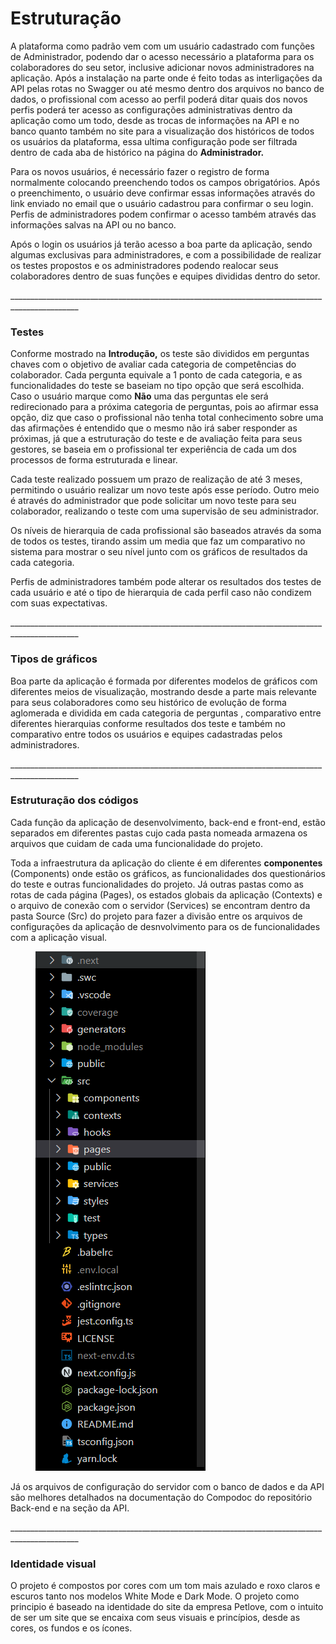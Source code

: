 # Estruturação

A plataforma como padrão vem com um usuário cadastrado com funções de Administrador, podendo dar o acesso necessário a plataforma para os colaboradores do seu setor, inclusive adicionar novos administradores na aplicação. Após a instalação na parte onde é feito todas as interligações da API pelas rotas no Swagger ou até mesmo dentro dos arquivos no banco de dados, o profissional com acesso ao perfil poderá ditar quais dos novos perfis poderá ter acesso as configurações administrativas dentro da aplicação como um todo, desde as trocas de informações na API e no banco quanto também no site para a visualização dos históricos de todos os usuários da plataforma, essa ultima configuração pode ser filtrada dentro de cada aba de histórico na página do **Administrador.**

Para os novos usuários, é necessário fazer o registro de forma normalmente colocando preenchendo todos os campos obrigatórios. Após o preenchimento, o usuário deve confirmar essas informações através do link enviado no email que o usuário cadastrou para confirmar o seu login. Perfis de administradores podem confirmar o acesso também através das informações salvas na API ou no banco.

Após o login os usuários já terão acesso a boa parte da aplicação, sendo algumas exclusivas para administradores, e com a possibilidade de realizar os testes propostos e os administradores podendo realocar seus colaboradores dentro de suas funções e equipes divididas dentro do setor.

\_\_\_\_\_\_\_\_\_\_\_\_\_\_\_\_\_\_\_\_\_\_\_\_\_\_\_\_\_\_\_\_\_\_\_\_\_\_\_\_\_\_\_\_\_\_\_\_\_\_\_\_\_\_\_\_\_\_\_\_\_\_\_\_\_\_\_\_\_\_\_\_\_\_\_\_\_\_\_\_\_\_\_\_\_\_\_\_\_\_\_\_\_\_\_

### Testes

Conforme mostrado na **Introdução,** os teste são divididos em perguntas chaves com o objetivo de avaliar cada categoria de competências do colaborador. Cada pergunta equivale a 1 ponto de cada categoria, e as funcionalidades do teste se baseiam no tipo opção que será escolhida. Caso o usuário marque como **Não** uma das perguntas ele será redirecionado para a próxima categoria de perguntas, pois ao afirmar essa opção, diz que caso o profissional não tenha total conhecimento sobre uma das afirmações é entendido que o mesmo não irá saber responder as próximas, já que a estruturação do teste e de avaliação feita para seus gestores, se baseia em o profissional ter experiência de cada um dos processos de forma estruturada e linear.

Cada teste realizado possuem um prazo de realização de até 3 meses, permitindo o usuário realizar um novo teste após esse período. Outro meio é através do administrador que pode solicitar um novo teste para seu colaborador, realizando o teste com uma supervisão de seu administrador.  &#x20;

Os níveis de hierarquia de cada profissional são baseados através da soma de todos os testes, tirando assim um media que faz um comparativo no sistema para mostrar o seu nível junto com os gráficos de resultados da cada categoria.

Perfis de administradores também pode alterar os resultados dos testes de cada usuário e até o tipo de hierarquia de cada perfil caso não condizem com suas expectativas.

\_\_\_\_\_\_\_\_\_\_\_\_\_\_\_\_\_\_\_\_\_\_\_\_\_\_\_\_\_\_\_\_\_\_\_\_\_\_\_\_\_\_\_\_\_\_\_\_\_\_\_\_\_\_\_\_\_\_\_\_\_\_\_\_\_\_\_\_\_\_\_\_\_\_\_\_\_\_\_\_\_\_\_\_\_\_\_\_\_\_\_\_\_\_\_

### Tipos de gráficos

Boa parte da aplicação é formada por diferentes modelos de gráficos com diferentes meios de visualização, mostrando desde a parte mais relevante para seus colaboradores como seu histórico de evolução de forma aglomerada e dividida em cada categoria de perguntas , comparativo entre diferentes hierarquias conforme resultados dos teste e também no comparativo entre todos os usuários e equipes cadastradas pelos administradores.&#x20;

\_\_\_\_\_\_\_\_\_\_\_\_\_\_\_\_\_\_\_\_\_\_\_\_\_\_\_\_\_\_\_\_\_\_\_\_\_\_\_\_\_\_\_\_\_\_\_\_\_\_\_\_\_\_\_\_\_\_\_\_\_\_\_\_\_\_\_\_\_\_\_\_\_\_\_\_\_\_\_\_\_\_\_\_\_\_\_\_\_\_\_\_\_\_\_

### Estruturação dos códigos

Cada função da aplicação de desenvolvimento, back-end e front-end, estão separados em diferentes pastas cujo cada pasta nomeada armazena os arquivos que cuidam de cada uma funcionalidade do projeto.

Toda a infraestrutura da aplicação do cliente é em diferentes **componentes** (Components) onde estão os gráficos, as funcionalidades dos questionários do teste e outras funcionalidades do projeto. Já outras pastas como as rotas de cada página (Pages), os estados globais da aplicação (Contexts) e o arquivo de conexão com o servidor (Services) se encontram dentro da pasta Source (Src) do projeto para fazer a divisão entre os arquivos de configurações da aplicação de desnvolvimento para os de funcionalidades com a aplicação visual.

<figure><img src="../.gitbook/assets/imagem_2022-10-21_165129023.png" alt=""><figcaption></figcaption></figure>

Já os arquivos de configuração do servidor com o banco de dados e da API são melhores detalhados na documentação do Compodoc do repositório Back-end e na seção da API.

&#x20;\_\_\_\_\_\_\_\_\_\_\_\_\_\_\_\_\_\_\_\_\_\_\_\_\_\_\_\_\_\_\_\_\_\_\_\_\_\_\_\_\_\_\_\_\_\_\_\_\_\_\_\_\_\_\_\_\_\_\_\_\_\_\_\_\_\_\_\_\_\_\_\_\_\_\_\_\_\_\_\_\_\_\_\_\_\_\_\_\_\_\_\_\_\_\_

### Identidade visual

O projeto é compostos por cores com um tom mais azulado e roxo claros e escuros tanto nos modelos White Mode e Dark Mode. O projeto como principio é baseado na identidade do site da empresa Petlove, com o intuito de ser um site que se encaixa com seus visuais e princípios, desde as cores, os fundos e os ícones. &#x20;
